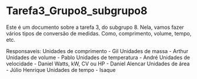 # Tarefa3_Grupo8_subgrupo8

Este é um documento sobre a tarefa 3, do subgrupo 8. Nela, vamos fazer vários tipos de conversão de medidas. Como, comprimento, volume, tempo, etc.

Responsaveis: 
Unidades de comprimento - Gil 
Unidades de massa - Arthur 
Unidades de volume - Pablo 
Unidades de temperatura - André 
Unidades de velocidade - Daniel 
Watts, kW, CV ou HP - Daniel Alencar 
Unidades de área - Júlio Henrique 
Unidades de tempo - Isaque

